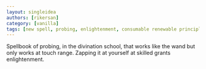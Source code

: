 ```yaml
---
layout: singleidea
authors: [rikersan]
category: [vanilla]
tags: [new spell, probing, enlightenment, consumable renewable principle, skill scaling]
---
```

Spellbook of probing, in the divination school, that works like the wand but only works at touch range. Zapping it at yourself at skilled grants enlightenment.
